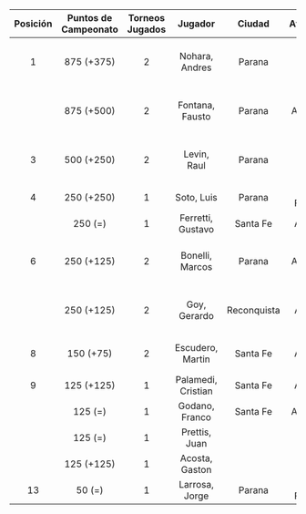 |  Posición  |  Puntos de Campeonato  |  Torneos Jugados  |      Jugador       |   Ciudad    |  Afiliación  |    Puntos sumados     |
|:----------:|:----------------------:|:-----------------:|:------------------:|:-----------:|:------------:|:---------------------:|
|     1      |       875 (+375)       |         2         |   Nohara, Andres   |   Parana    |              | 500 (T01) + 375 (T02) |
|            |       875 (+500)       |         2         |  Fontana, Fausto   |   Parana    |   Aspatem    | 500 (T02) + 375 (T01) |
|     3      |       500 (+250)       |         2         |    Levin, Raul     |   Parana    |              | 250 (T01) + 250 (T02) |
|     4      |       250 (+250)       |         1         |     Soto, Luis     |   Parana    | Tiro Federal |       250 (T02)       |
|            |        250 (=)         |         1         | Ferretti, Gustavo  |  Santa Fe   |   Atemeli    |       250 (T01)       |
|     6      |       250 (+125)       |         2         |  Bonelli, Marcos   |   Parana    |   Aspatem    | 125 (T02) + 125 (T01) |
|            |       250 (+125)       |         2         |    Goy, Gerardo    | Reconquista |    ATMAR     | 125 (T02) + 125 (T01) |
|     8      |       150 (+75)        |         2         |  Escudero, Martin  |  Santa Fe   |   Atemeli    |  75 (T02) + 75 (T01)  |
|     9      |       125 (+125)       |         1         | Palamedi, Cristian |  Santa Fe   |   Atemeli    |       125 (T02)       |
|            |        125 (=)         |         1         |   Godano, Franco   |  Santa Fe   |   ATEMELI    |       125 (T01)       |
|            |        125 (=)         |         1         |   Prettis, Juan    |             |              |       125 (T01)       |
|            |       125 (+125)       |         1         |   Acosta, Gaston   |             |              |       125 (T02)       |
|     13     |         50 (=)         |         1         |   Larrosa, Jorge   |   Parana    | Tiro Federal |       50 (T01)        |
